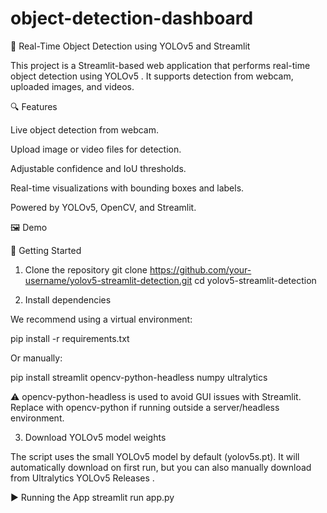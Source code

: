 # object-detection-dashboard
🧠 Real-Time Object Detection using YOLOv5 and Streamlit

This project is a Streamlit-based web application that performs real-time object detection using YOLOv5
. It supports detection from webcam, uploaded images, and videos.

🔍 Features

Live object detection from webcam.

Upload image or video files for detection.

Adjustable confidence and IoU thresholds.

Real-time visualizations with bounding boxes and labels.

Powered by YOLOv5, OpenCV, and Streamlit.

🖼️ Demo

<!-- Optional: Add a demo gif or image -->

🚀 Getting Started
1. Clone the repository
git clone https://github.com/your-username/yolov5-streamlit-detection.git
cd yolov5-streamlit-detection

2. Install dependencies

We recommend using a virtual environment:

pip install -r requirements.txt


Or manually:

pip install streamlit opencv-python-headless numpy ultralytics


⚠️ opencv-python-headless is used to avoid GUI issues with Streamlit. Replace with opencv-python if running outside a server/headless environment.

3. Download YOLOv5 model weights

The script uses the small YOLOv5 model by default (yolov5s.pt). It will automatically download on first run, but you can also manually download from Ultralytics YOLOv5 Releases
.

▶️ Running the App
streamlit run app.py
